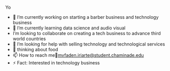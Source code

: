 Yo
- 🔭 I’m currently working on starting a barber business and technology business
- 🌱 I’m currently learning data science and audio visual
-  I’m looking to collaborate on creating a tech business to advance third world countries
- 🤔 I’m looking for help with selling technology and technological services
- 💬 thinking about food
- 📫 How to reach me📧mvfaden.iriarte@student.chaminade.edu
- ⚡ Fact: Interested in technology business

<!--
**MvFadenIriarte/MvFadenIriarte** is a ✨ _special_ ✨ repository because its `README.md` (this file) appears on your GitHub profile.

Here are some ideas to get you started:

- 🔭 I’m currently working on starting a barber business and technology business
- 🌱 I’m currently learning data science and audio visual
- 👯 I’m looking to collaborate on creating a tech business to advance third world countries
- 🤔 I’m looking for help with selling technology and technological services
- 💬 thinking about food
- 📫 How to reach me📧mvfaden.iriarte@student.chaminade.edu
- ⚡ Fact: Interested in technology business
